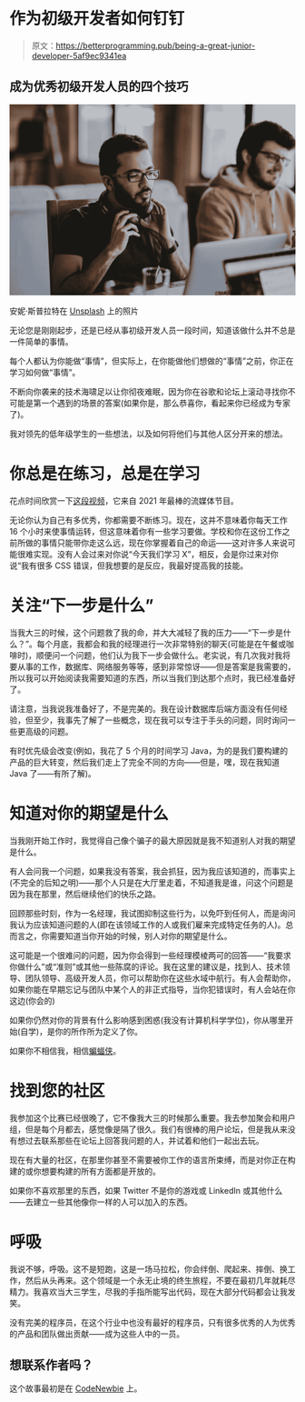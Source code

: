 # 作为初级开发者如何钉钉

> 原文：<https://betterprogramming.pub/being-a-great-junior-developer-5af9ec9341ea>

## 成为优秀初级开发人员的四个技巧

![](img/2905043d449af175dd144c0780b10680.png)

安妮·斯普拉特在 [Unsplash](https://unsplash.com?utm_source=medium&utm_medium=referral) 上的照片

无论您是刚刚起步，还是已经从事初级开发人员一段时间，知道该做什么并不总是一件简单的事情。

每个人都认为你能做“事情”，但实际上，在你能做他们想做的“事情”之前，你正在学习如何做“事情”。

不断向你袭来的技术海啸足以让你彻夜难眠，因为你在谷歌和论坛上滚动寻找你不可能是第一个遇到的场景的答案(如果你是，那么恭喜你，看起来你已经成为专家了)。

我对领先的低年级学生的一些想法，以及如何将他们与其他人区分开来的想法。

# 你总是在练习，总是在学习

花点时间欣赏一下[这段视频](https://www.youtube.com/watch?v=_UMIcM66S1M)，它来自 2021 年最棒的流媒体节目。

无论你认为自己有多优秀，你都需要不断练习。现在，这并不意味着你每天工作 16 个小时来使事情运转，但这意味着你有一些学习要做。学校和你在这份工作之前所做的事情只能带你走这么远，现在你掌握着自己的命运——这对许多人来说可能很难实现。没有人会过来对你说“今天我们学习 X”，相反，会是你过来对你说“我有很多 CSS 错误，但我想要的是反应，我最好提高我的技能。

# 关注“下一步是什么”

当我大三的时候，这个问题救了我的命，并大大减轻了我的压力——“下一步是什么？”。每个月底，我都会和我的经理进行一次非常特别的聊天(可能是在午餐或咖啡时)，顺便问一个问题，他们认为我下一步会做什么。老实说，有几次我对我将要从事的工作，数据库、网络服务等等，感到非常惊讶——但是答案是我需要的，所以我可以开始阅读我需要知道的东西，所以当我们到达那个点时，我已经准备好了。

请注意，当我说我准备好了，不是完美的。我在设计数据库后端方面没有任何经验，但至少，我事先了解了一些概念，现在我可以专注于手头的问题，同时询问一些更高级的问题。

有时优先级会改变(例如，我花了 5 个月的时间学习 Java，为的是我们要构建的产品的巨大转变，然后我们走上了完全不同的方向——但是，嘿，现在我知道 Java 了——有所了解)。

# 知道对你的期望是什么

当我刚开始工作时，我觉得自己像个骗子的最大原因就是我不知道别人对我的期望是什么。

有人会问我一个问题，如果我没有答案，我会抓狂，因为我应该知道的，而事实上(不完全的后知之明)——那个人只是在大厅里走着，不知道我是谁，问这个问题是因为我在那里，然后继续他们的快乐之路。

回顾那些时刻，作为一名经理，我试图抑制这些行为，以免吓到任何人，而是询问我认为应该知道问题的人(即在该领域工作的人或我们雇来完成特定任务的人)。总而言之，你需要知道当你开始的时候，别人对你的期望是什么。

这可能是一个很难问的问题，因为你会得到一些经理模棱两可的回答——“我要求你做什么”或“准则”或其他一些陈腐的评论。我在这里的建议是，找到人、技术领导、团队领导、高级开发人员，你可以帮助你在这些水域中航行。有人会帮助你，如果你能在早期忘记与团队中某个人的非正式指导，当你犯错误时，有人会站在你这边(你会的)

如果你仍然对你的背景有什么影响感到困惑(我没有计算机科学学位)，你从哪里开始(自学)，是你的所作所为定义了你。

如果你不相信我，相信[蝙蝠侠](https://www.youtube.com/watch?v=WW1a_cNKapY)。

# 找到您的社区

我参加这个比赛已经很晚了，它不像我大三的时候那么重要。我去参加聚会和用户组，但是每个月都去，感觉像是隔了很久。我们有很棒的用户论坛，但是我从来没有想过去联系那些在论坛上回答我问题的人，并试着和他们一起出去玩。

现在有大量的社区，在那里你甚至不需要被你工作的语言所束缚，而是对你正在构建的或你想要构建的所有方面都是开放的。

如果你不喜欢那里的东西，如果 Twitter 不是你的游戏或 LinkedIn 或其他什么——去建立一些其他像你一样的人可以加入的东西。

# 呼吸

我说不够，呼吸。这不是短跑，这是一场马拉松，你会绊倒、爬起来、摔倒、换工作，然后从头再来。这个领域是一个永无止境的终生旅程，不要在最初几年就耗尽精力。我喜欢当大三学生，尽我的手指所能写出代码，现在大部分代码都会让我发笑。

没有完美的程序员，在这个行业中也没有最好的程序员，只有很多优秀的人为优秀的产品和团队做出贡献——成为这些人中的一员。

## 想联系作者吗？

这个故事最初是在 [CodeNewbie](https://community.codenewbie.org/greggomatic/nailing-it-as-a-junior-developer-ik6) 上。